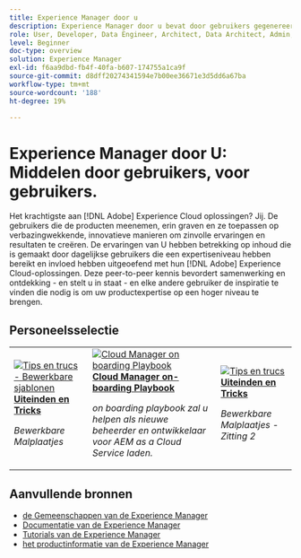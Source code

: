 ```yaml
---
title: Experience Manager door u
description: Experience Manager door u bevat door gebruikers gegenereerde inhoud. Die is gemaakt door dagelijkse gebruikers die in hun kennis van Adobe Experience Manager een niveau van deskundigheid en invloed hebben bereikt.
role: User, Developer, Data Engineer, Architect, Data Architect, Admin, Leader
level: Beginner
doc-type: overview
solution: Experience Manager
exl-id: f6aa9dbd-fb4f-40fa-b607-174755a1ca9f
source-git-commit: d8dff20274341594e7b00ee36671e3d5dd6a67ba
workflow-type: tm+mt
source-wordcount: '188'
ht-degree: 19%

---
```


# Experience Manager door U: Middelen door gebruikers, voor gebruikers.

Het krachtigste aan [!DNL Adobe] Experience Cloud oplossingen? Jij. De gebruikers die de producten meenemen, erin graven en ze toepassen op verbazingwekkende, innovatieve manieren om zinvolle ervaringen en resultaten te creëren. De ervaringen van U hebben betrekking op inhoud die is gemaakt door dagelijkse gebruikers die een expertiseniveau hebben bereikt en invloed hebben uitgeoefend met hun [!DNL Adobe] Experience Cloud-oplossingen. Deze peer-to-peer kennis bevordert samenwerking en ontdekking - en stelt u in staat - en elke andere gebruiker de inspiratie te vinden die nodig is om uw productexpertise op een hoger niveau te brengen.

<div id="recs-overview-body-1"></div>
<div id="recs-overview-body-2"></div>
<div id="recs-overview-body-3"></div>
<div id="recs-overview-body-4"></div>
<div id="recs-overview-body-5"></div>
<div id="recs-overview-body-6"></div>

<div id="staff-picks-section">

## Personeelsselectie

<table>
<tr>
  <td>
    <a href="/help/experience-manager/sites/expert-resources/champion-tips-1.md">
      <img alt="Tips en trucs - Bewerkbare sjablonen" src="https://video.tv.adobe.com/v/3409424?format=jpeg" />
    </a>
    <div>
      <a href="/help/experience-manager/sites/expert-resources/champion-tips-1.md">
    <strong> Uiteinden en Tricks </strong>
    </a>
    </div>
    <p>
    <em> Bewerkbare Malplaatjes </em>
    <p>
  </td>
  <td>
    <a href="/help/experience-manager/cloud-service/expert-resources/aem-champions/onboarding-playbook.md">
      <img alt="Cloud Manager on boarding Playbook" src="https://video.tv.adobe.com/v/3419299?format=jpeg" />
    </a>
    <div>
      <a href="/help/experience-manager/cloud-service/expert-resources/aem-champions/onboarding-playbook.md">
    <strong> Cloud Manager on-boarding Playbook </strong>
    </a>
    </div>
    <p>
    <em> on boarding playbook zal u helpen als nieuwe beheerder en ontwikkelaar voor AEM as a Cloud Service laden.</em>
    <p>
  </td>
  <td>
    <a href="/help/experience-manager/sites/expert-resources/champion-tips-2.md">
      <img alt="Tips en trucs" src="https://video.tv.adobe.com/v/3439843?format=jpeg&captions=dut" />
    </a>
    <div>
      <a href="/help/experience-manager/sites/expert-resources/champion-tips-2.md">
    <strong> Uiteinden en Tricks </strong>
    </a>
    </div>
    <p>
    <em> Bewerkbare Malplaatjes - Zitting 2 </em>
    <p>
  </td>
</tr>
</table>

</div>

## Aanvullende bronnen

* [ de Gemeenschappen van de Experience Manager ](https://experienceleaguecommunities.adobe.com/t5/adobe-experience-manager/ct-p/adobe-experience-manager-community)
* [ Documentatie van de Experience Manager ](https://experienceleague.adobe.com/docs/experience-manager-cloud-service.html?lang=nl-NL)
* [ Tutorials van de Experience Manager ](https://experienceleague.adobe.com/docs/experience-manager-learn/aem-tutorials/overview.html?lang=nl-NL)
* [ het productinformatie van de Experience Manager ](https://business.adobe.com/products/experience-manager/adobe-experience-manager.html)
